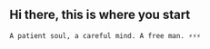 ## Hi there, this is where you start
 `A patient soul, a careful mind. A free man. ⚡⚡⚡` 
<!-- [![Anurag's github stats](https://github-readme-stats.vercel.app/api?username=ogunsakin01&show_icons=true&theme=radical)](https://github.com/anuraghazra/github-readme-stats)
## [![Top Langs](https://github-readme-stats.vercel.app/api/top-langs/?username=ogunsakin01&hide=css&layout=compact)](https://github.com/anuraghazra/github-readme-stats)

![Anurag's GitHub stats](https://github-readme-stats.vercel.app/api?username=ogunsakin01&show_icons=true&theme=radical)
-->
<!--
**ogunsakin01/ogunsakin01** is a ✨ _special_ ✨ repository because its `README.md` (this file) appears on your GitHub profile.

Here are some ideas to get you started:

- 🔭 I’m currently working on ...
- 🌱 I’m currently learning ...
- 👯 I’m looking to collaborate on ...
- 🤔 I’m looking for help with ...
- 💬 Ask me about ...
- 📫 How to reach me: ...
- 😄 Pronouns: ...
- ⚡ Fun fact: ...
-->



